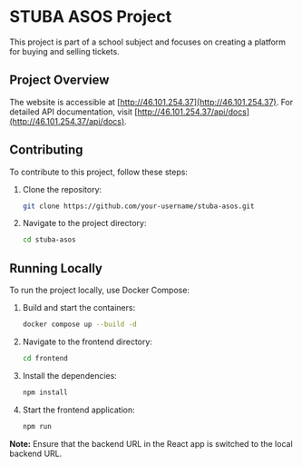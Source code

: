 # STUBA ASOS Project

This project is part of a school subject and focuses on creating a platform for buying and selling tickets. 

## Project Overview

The website is accessible at [http://46.101.254.37](http://46.101.254.37). For detailed API documentation, visit [http://46.101.254.37/api/docs](http://46.101.254.37/api/docs).

## Contributing

To contribute to this project, follow these steps:

1. Clone the repository:
    ```sh
    git clone https://github.com/your-username/stuba-asos.git
    ```
2. Navigate to the project directory:
    ```sh
    cd stuba-asos
    ```

## Running Locally

To run the project locally, use Docker Compose:

1. Build and start the containers:
    ```sh
    docker compose up --build -d
    ```
2. Navigate to the frontend directory:
    ```sh
    cd frontend
    ```
3. Install the dependencies:
    ```sh
    npm install
    ```
4. Start the frontend application:
    ```sh
    npm run
    ```

**Note:** Ensure that the backend URL in the React app is switched to the local backend URL.
